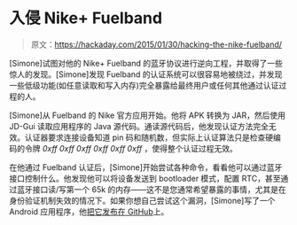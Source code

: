 # 入侵 Nike+ Fuelband

> 原文：<https://hackaday.com/2015/01/30/hacking-the-nike-fuelband/>

[Simone]试图对他的 Nike+ Fuelband 的蓝牙协议进行逆向工程，并取得了一些惊人的发现。[Simone]发现 Fuelband 的认证系统可以很容易地被绕过，并发现一些低级功能(如任意读取和写入内存)完全暴露给最终用户或任何其他通过认证过程的人。

[Simone]从 Fuelband 的 Nike 官方应用开始。他将 APK 转换为 JAR，然后使用 JD-Gui 读取应用程序的 Java 源代码。通读源代码后，他发现认证方法完全无效。认证器要求连接设备知道 pin 码和随机数，但实际上认证算法只是检查硬编码的令牌 *0xff 0xff 0xff 0xff 0xff 0xff* ，使得整个认证过程无效。

在他通过 Fuelband 认证后，[Simone]开始尝试各种命令，看看他可以通过蓝牙接口控制什么。他发现他可以将设备发送到 bootloader 模式，配置 RTC，甚至通过蓝牙接口读/写第一个 65k 的内存——这不是您通常希望暴露的事情，尤其是在身份验证机制失效的情况下。如果你想自己尝试这个漏洞，[Simone]写了一个 Android 应用程序，他[把它发布在 GitHub](https://github.com/evilsocket/nikeplus-fuelband-se-reversed)上。